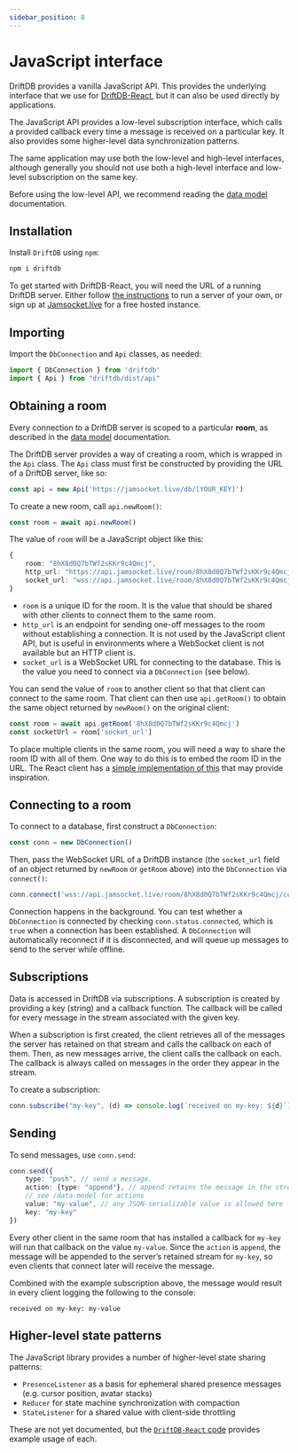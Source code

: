 ```yaml
---
sidebar_position: 8
---
```


# JavaScript interface

DriftDB provides a vanilla JavaScript API. This provides the underlying interface that we use for
[DriftDB-React](/docs/react), but it can also be used directly by applications.

The JavaScript API provides a low-level subscription interface, which calls a provided callback every
time a message is received on a particular key. It also provides some higher-level data synchronization
patterns.

The same application may use both the low-level and high-level interfaces, although generally you should not
use both a high-level interface and low-level subscription on the same key.

Before using the low-level API, we recommend reading the [data model](/docs/data-model) documentation.

## Installation

Install `DriftDB` using `npm`:

```bash
npm i driftdb
```

To get started with DriftDB-React, you will need the URL of a running DriftDB server. Either follow [the instructions](https://github.com/drifting-in-space/driftdb/blob/main/driftdb-worker/README.md) to run a server of your own, or sign up at [Jamsocket.live](https://jamsocket.live) for a free hosted instance.

## Importing

Import the `DbConnection` and `Api` classes, as needed:

```typescript
import { DbConnection } from 'driftdb'
import { Api } from "driftdb/dist/api"
```

## Obtaining a room

Every connection to a DriftDB server is scoped to a particular **room**, as described in the [data model](/docs/data-model) documentation.

The DriftDB server provides a way of creating a room, which is wrapped in the `Api` class. The `Api` class must first be constructed by providing the URL of a DriftDB server, like so:

```typescript
const api = new Api('https://jamsocket.live/db/[YOUR_KEY]')
```

To create a new room, call `api.newRoom()`:

```typescript
const room = await api.newRoom()
```

The value of `room` will be a JavaScript object like this:

```typescript
{
    room: "8hX8d0Q7bTWf2sKKr9c4Qmcj",
    http_url: "https://api.jamsocket.live/room/8hX8d0Q7bTWf2sKKr9c4Qmcj/",
    socket_url: "wss://api.jamsocket.live/room/8hX8d0Q7bTWf2sKKr9c4Qmcj/connect"
}
```

- `room` is a unique ID for the room. It is the value that should be shared with other clients to connect
them to the same room.
- `http_url` is an endpoint for sending one-off messages to the room without establishing a connection.
It is not used by the JavaScript client API, but is useful in environments where a WebSocket client is not
available but an HTTP client is.
- `socket_url` is a WebSocket URL for connecting to the database. This is the value you need to connect via
a `DbConnection` (see below).

You can send the value of `room` to another client so that that client can connect to the same room. That
client can then use `api.getRoom()` to obtain the same object returned by `newRoom()` on the original
client:

```typescript
const room = await api.getRoom('8hX8d0Q7bTWf2sKKr9c4Qmcj')
const socketUrl = room['socket_url']
```

To place multiple clients in the same room, you will need a way to share the room ID with all of them. One
way to do this is to embed the room ID in the URL. The React client has a [simple implementation of this](https://github.com/drifting-in-space/driftdb/blob/4d00d3902ec0812452c0fbb8c0d79e582959dab7/js-pkg/driftdb-react/src/index.tsx#L215-L240) that may provide inspiration.

## Connecting to a room

To connect to a database, first construct a `DbConnection`:

```typescript
const conn = new DbConnection()
```

Then, pass the WebSocket URL of a DriftDB instance (the `socket_url` field of an object returned by `newRoom` or `getRoom` above) into the `DbConnection` via `connect()`:

```typescript
conn.connect('wss://api.jamsocket.live/room/8hX8d0Q7bTWf2sKKr9c4Qmcj/connect')
```

Connection happens in the background. You can test whether a `DbConnection` is connected by checking
`conn.status.connected`, which is `true` when a connection has been established. A `DbConnection` will
automatically reconnect if it is disconnected, and will queue up messages to send to the server while
offline.

## Subscriptions

Data is accessed in DriftDB via subscriptions. A subscription is created by providing a key (string)
and a callback function. The callback will be called for every message in the stream associated with the
given key.

When a subscription is first created, the client retrieves all of the messages the server
has retained on that stream and calls the callback on each of them. Then, as new messages arrive, the
client calls the callback on each. The callback is always called on messages in the order they appear
in the stream.

To create a subscription:

```typescript
conn.subscribe("my-key", (d) => console.log(`received on my-key: ${d}`))
```

## Sending

To send messages, use `conn.send`:

```typescript
conn.send({
    type: "push", // send a message.
    action: {type: "append"}, // append retains the message in the stream
    // see /data-model for actions
    value: "my-value", // any JSON-serializable value is allowed here
    key: "my-key"
})
```

Every other client in the same room that has installed a callback for `my-key` will run that callback
on the value `my-value`. Since the `action` is `append`, the message will be appended to the server’s
retained stream for `my-key`, so even clients that connect later will receive the message.

Combined with the example subscription above, the message would result in every client logging the following
to the console:

```
received on my-key: my-value
```

## Higher-level state patterns

The JavaScript library provides a number of higher-level state sharing patterns:

- `PresenceListener` as a basis for ephemeral shared presence messages (e.g. cursor position, avatar stacks)
- `Reducer` for state machine synchronization with compaction
- `StateListener` for a shared value with client-side throttling

These are not yet documented, but the [`DriftDB-React` code](https://github.com/drifting-in-space/driftdb/blob/main/js-pkg/driftdb-react/src/index.tsx) provides example usage of each.
